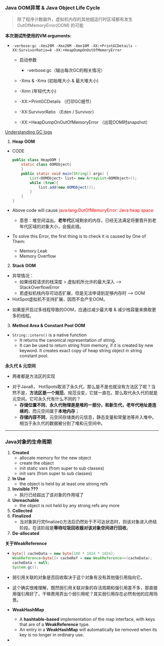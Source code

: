 ### Java OOM异常 & Java Object Life Cycle

> 除了程序计数器外，虚拟机内存的其他姐运行时区域都有发生OutOfMemoryError(OOM) 的可能

**本次测试所使用的VM arguments:**

- ```-verbose:gc -Xms20M -Xmx20M -Xmn10M -XX:+PrintGCDetails -XX:SurvivorRatio=8 -XX:+HeapDumpOnOutOfMemoryError```

  + 启动参数
    + -verbose:gc（输出每次GC的相关情况）
  + -Xms & -Xmx (初始堆大小 & 最大堆大小)

  + -Xmn (年轻代大小)
  + -XX:+PrintGCDetails （打印GC细节）

  + -XX:SurvivorRatio （Eden / Survivor）
  +  -XX:+HeapDumpOnOutOfMemoryError （出现OOM时snapshot）

<a href="https://plumbr.io/blog/garbage-collection/understanding-garbage-collection-logs">Understanding GC logs</a>

1. **Heap OOM**

- CODE

  ```java
  public class HeapOOM {
      static class OOMObject{
      }
      public static void main(String[] args) {
          List<OOMObject> list= new ArrayList<OOMObject>();
          while (true){
              list.add(new OOMObject());
          }
      }
  }
  ```

+ Above code will cause <font color=red>java.lang.OutOfMemoryError: Java heap space</font>
  + 意思：堆空间溢出。**老年代**区域剩余的内存，已经无法满足将要晋升到老年代区域的对象大小，会报此错。

+ To solve this Error, the first thing is to check it is caused by One of Them:
  + Memory Leak 
  + Memory Overflow



2. **Stack OOM**

- 异常情况：
  - 如果线程请求的栈深度 > 虚拟机所允许的最大深入 --> StackOverflowError
  - 若虚拟机栈内存可动态扩展，但是无法申请到足够内存时 --> OOM
- HotSpot虚拟机不支持扩展，因而不会产生OOM。

+ 如果是开启过多线程导致的OOM，应通过减少最大堆 & 减少栈容量来换取更多的线程。



3. **Method Area & Constant Pool OOM**

- ```String::intern()``` is a native function
  - It returns the canonical representation of string.
  - It can be used to return string from memory, if it is created by new keyword. It creates exact copy of heap string object in string constant pool.



**永久代 & 元空间**

+ 两者都是方法区的实现

- 对于Java8， HotSpots取消了永久代，那么是不是也就没有方法区了呢？当然不是，**方法区是一个规范**，规范没变，它就一直在。那么取代永久代的就是元空间。它可永久代有什么不同的？
  - **存储位置不同**，**永久代物理是是堆的一部分，和新生代，老年代地址是连续的**，而元空间属于**本地内存**；
  - **存储内容不同**，元空间存储类的元信息，静态变量和常量池等并入堆中。相当于永久代的数据被分到了堆和元空间中。

---

### Java对象的生命周期

1. **Created**
   - allocate memory for the new object
   - create the object
   - init static vars (from super to sub classes)
   - init vars (from super to sub classes)
2. **In Use**
   - the object is held by at least one strong refs
3. **Invisible ???**
   - 执行已经超出了该对象的作用域了
4. **Unreachable**
   - the object is not held by any strong refs any more
5. **Collected**
6. **Finalized**
   - 当对象执行完finalize()方法后仍然处于不可达状态时，则该对象进入终结阶段。在该阶段是**等待垃圾回收器对该对象空间进行回收**。
7. **De-allocated**



**关于WeakReference**

+ ```java
  byte[] cacheData = new byte[100 * 1024 * 1024];
  WeakReference<byte[]> cacheRef = new WeakReference<>(cacheData);
  cacheData = null;
  System.gc();
  ```

+ 弱引用关联的对象是否回收取决于这个对象有没有其他强引用指向它。

+ 这个确实很难理解，既然弱引用关联对象的存活周期和强引用差不多，那直接用强引用好了，干嘛费用弄出个弱引用呢？其实弱引用存在必然有他的应用场景。

+ **WeakHashMap**

  + A **hashtable-based** implementation of the map interface, with keys that are of a **WeakReference** type.
  + An entry in a **WeakHashMap** will automatically be removed when its key is no longer in ordinary use.

+ 

